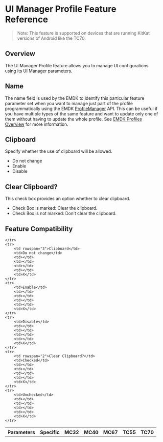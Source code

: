 # UI Manager Profile Feature Reference
>Note: This feature is supported on devices that are running KitKat versions of Android like the TC70.

## Overview

The UI Manager Profile feature allows you to manage UI configurations using its UI Manager parameters. 

## Name
The name field is used by the EMDK to identify this particular feature parameter set when you want to manage just part of the profile programmatically using the EMDK [ProfileManager](../api/ProfileManager) API. This can be useful if you have multiple types of the same feature and want to update only one of them without having to update the whole profile. See [EMDK Profiles Overview](../guide/profiles/usingwizard) for more information.


## Clipboard
Specify whether the use of clipboard will be allowed.

* Do not change
* Enable
* Disable

## Clear Clipboard?
This check box provides an option whether to clear clipboard.

* Check Box is marked: Clear the clipboard.
* Check Box is not marked: Don't clear the clipboard.

## Feature Compatibility

<table>
	<tr>
		<th>Parameters</th>
		<th>Specific</th>
		<th>MC32</th>
		<th>MC40</th>
		<th>MC67</th>
		<th>TC55</th>
		<th>TC70</th>

	</tr>
	<tr>
		<td rowspan="3">Clipboard</td>
		<td>Do not change</td>
		<td></td>
		<td></td>
		<td></td>
		<td></td>
		<td>X</td>
	</tr>
	<tr>
		<td>Enable</td>
		<td></td>
		<td></td>
		<td></td>
		<td></td>
		<td>X</td>
	</tr>
	<tr>
		<td>Disable</td>
		<td></td>
		<td></td>
		<td></td>
		<td></td>
		<td>X</td>
	</tr>
    <tr>
		<td rowspan="2">Clear Clipboard?</td>
		<td>Checked</td>
		<td></td>
		<td></td>
		<td></td>
		<td></td>
		<td>X</td>
	</tr>
	<tr>
		<td>Unchecked</td>
		<td></td>
		<td></td>
		<td></td>
		<td></td>
		<td>X</td>
	</tr>
</table>


